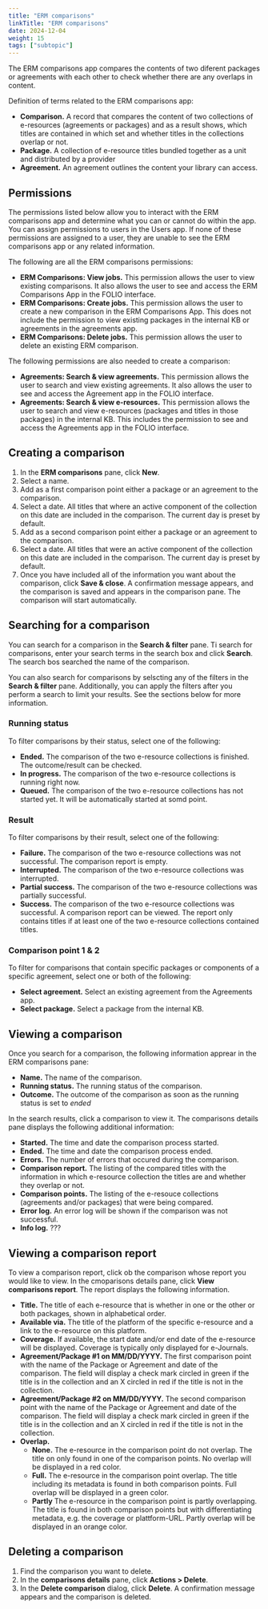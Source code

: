```yaml
---
title: "ERM comparisons"
linkTitle: "ERM comparisons"
date: 2024-12-04
weight: 15
tags: ["subtopic"]
---
```


The ERM comparisons app compares the contents of two diferent packages or agreements with each other to check whether there are any overlaps in content.

Definition of terms related to the ERM comparisons app:

* **Comparison.** A record that compares the content of two collections of e-resources (agreements or packages) and as a result shows, which titles are contained in which set and whether titles in the collections overlap or not.
* **Package.** A collection of e-resource titles bundled together as a unit and distributed by a provider
* **Agreement.** An agreement outlines the content your library can access.

## Permissions

The permissions listed below allow you to interact with the ERM comparisons app and determine what you can or cannot do within the app. You can assign permissions to users in the Users app. If none of these permissions are assigned to a user, they are unable to see the ERM comparisons app or any related information.

The following are all the ERM comparisons permissions:

* **ERM Comparisons: View jobs.** This permission allows the user to view existing comparisons. It also allows the user to see and access the ERM Comparisons App in the FOLIO interface.
* **ERM Comparisons: Create jobs.** This permission allows the user to create a new comparison in the ERM Comparisons App. This does not include the permission to view existing packages in the internal KB or agreements in the agreements app.
* **ERM Comparisons: Delete jobs.** This permission allows the user to delete an existing ERM comparison.

The following permissions are also needed to create a comparison:

* **Agreements: Search & view agreements.** This permission allows the user to search and view existing agreements. It also allows the user to see and access the Agreement app in the FOLIO interface.
* **Agreements: Search & view e-resources.** This permission allows the user to search and view e-resources (packages and titles in those packages) in the internal KB. This includes the permission to see and access the Agreements app in the FOLIO interface.

## Creating a comparison

1. In the **ERM comparisons** pane, click **New**.
2. Select a name.
3. Add as a first comparison point either a package or an agreement to the comparison.
4. Select a date. All titles that where an active component of the collection on this date are included in the comparison. The current day is preset by default.
5. Add as a second comparison point either a package or an agreement to the comparison.
6. Select a date. All titles that were an active component of the collection on this date are included in the comparison. The current day is preset by default.
7. Once you have included all of the information you want about the comparison, click **Save & close**. A confirmation message appears, and the comparison is saved and appears in the comparison pane. The comparison will start automatically.

## Searching for a comparison

You can search for a comparison in the **Search & filter** pane. Ti search for comparisons, enter your search terms in the search box and click **Search**. The search bos searched the name of the comparison.

You can also search for comparisons by selscting any of the filters in the **Search & filter** pane. Additionally, you can apply the filters after you perform a search to limit your results. See the sections below for more information.

###  Running status

To filter comparisons by their status, select one of the following:

* **Ended.** The comparison of the two e-resource collections is finished. The outcome/result can be checked.
* **In progress.** The comparison of the two e-resource collections is running right now.
* **Queued.** The comparison of the two e-resource collections has not started yet. It will be automatically started at somd point.

### Result

To filter comparisons by their result, select one of the following:

* **Failure.** The comparison of the two e-resource collections was not successful. The comparison report is empty.
* **Interrupted.** The comparison of the two e-resource collections was interrupted.
* **Partial success.** The comparison of the two e-resource collections was partially successful.
* **Success.** The comparison of the two e-resource collections was successful. A comparison report can be viewed. The report only contains titles if at least one of the two e-resource collections contained titles.

### Comparison point 1 & 2

To filter for comparisons that contain specific packages or components of a specific agreement, select one or both of the following:

* **Select agreement.** Select an existing agreement from the Agreements app.
* **Select package.** Select a package from the internal KB.

## Viewing a comparison

Once you search for a comparison, the following information apprear in the ERM comparisons pane:

* **Name.** The name of the comparison.
* **Running status.** The running status of the comparison.
* **Outcome.** The outcome of the comparison as soon as the running status is set to *ended*

In the search results, click a comparison to view it. The comparisons details pane displays the following additional information:

* **Started.** The time and date the comparison process started.
* **Ended.** The time and date the comparison process ended.
* **Errors.** The number of errors that occured during the comparison.
* **Comparison report.** The listing of the compared titles with the information in which e-resource collection the titles are and whether they overlap or not.
* **Comparison points.** The listing of the e-resouce collections (agreements and/or packages) that were being compared.
* **Error log.** An error log will be shown if the comparison was not successful.
* **Info log.** ???

## Viewing a comparison report

To view a comparison report, click ob the comparison whose report you would like to view. In the cmoparisons details pane, click **View comparisons report**. The report displays the following information.

* **Title.** The title of each e-resource that is whether in one or the other or both packages, shown in alphabetical order.
* **Available via.** The title of the platform of the specific e-resource and a link to the e-resource on this platform.
* **Coverage.** If available, the start date and/or end date of the e-resource will be displayed. Coverage is typically only displayed for e-Journals.
* **Agreement/Package #1 on MM/DD/YYYY.** The first comparison point with the name of the Package or Agreement and date of the comparison. The field will display a check mark circled in green if the title is in the collection and an X circled in red if the title is not in the collection. 
* **Agreement/Package #2 on MM/DD/YYYY.** The second comparison point with the name of the Package or Agreement and date of the comparison. The field will display a check mark circled in green if the title is in the collection and an X circled in red if the title is not in the collection. 
* **Overlap.**
  * **None.** The e-resource in the comparison point do not overlap. The title on only found in one of the comparison points. No overlap will be displayed in a red color.
  * **Full.** The e-resource in the comparison point overlap. The title including its metadata is found in both comparison points. Full overlap will be displayed in a green color.
  * **Partly** The e-resource in the comparison point is partly overlapping. The title is found in both comparison points but with differentiating metadata, e.g. the coverage or plattform-URL. Partly overlap will be displayed in an orange color.

## Deleting a comparison

1. Find the comparison you want to delete.
2. In the **comparisons details** pane, click **Actions > Delete**.
3. In the **Delete comparison** dialog, click **Delete**. A confirmation message appears and the comparison is deleted.
